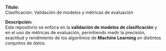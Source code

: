 **Título:**  
Clasificación: Validación de modelos y métricas de evaluación

**Descripción:**  
Este repositorio se enfoca en la **validación de modelos de clasificación** y en el uso de métricas de evaluación, permitiendo medir la precisión, exactitud y rendimiento de los algoritmos de **Machine Learning** en distintos conjuntos de datos.
